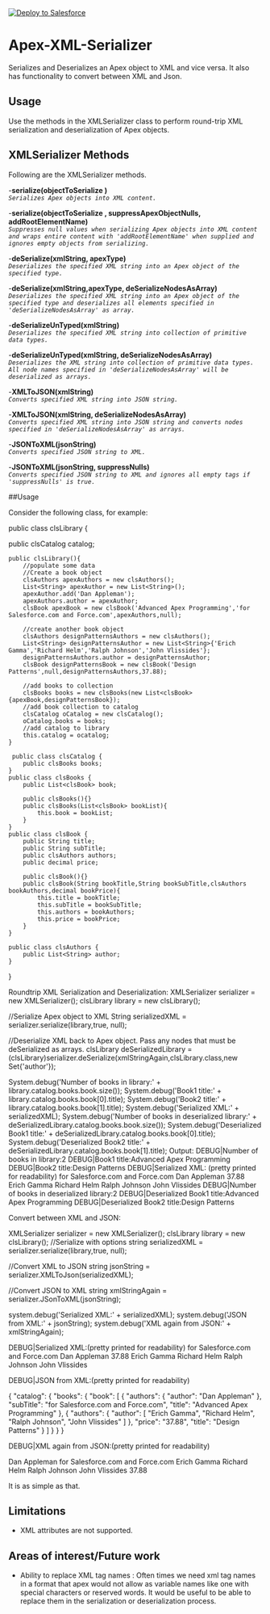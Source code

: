 <a href="https://githubsfdeploy.herokuapp.com?owner=skolakan&repo=Apex-XML-Serializer">
  <img alt="Deploy to Salesforce"
       src="https://raw.githubusercontent.com/afawcett/githubsfdeploy/master/src/main/webapp/resources/img/deploy.png">
</a>

# Apex-XML-Serializer
Serializes and Deserializes an Apex object to XML and vice versa. It also has functionality to convert between XML and Json.

## Usage
Use the methods in the XMLSerializer class to perform round-trip XML serialization and deserialization of Apex objects.

## XMLSerializer Methods
Following are the XMLSerializer methods. 

 -**serialize(objectToSerialize )**   
	    _`Serializes Apex objects into XML content.`_
	 
 -**serialize(objectToSerialize , suppressApexObjectNulls, addRootElementName)**   
	    _`Suppresses null values when serializing Apex objects into XML content and wraps entire content with 'addRootElementName' when supplied and ignores empty objects from serializing.`_
		   
 -**deSerialize(xmlString, apexType)**   
	    _`Deserializes the specified XML string into an Apex object of the specified type.`_
      
 -**deSerialize(xmlString,apexType, deSerializeNodesAsArray)**   
        _`Deserializes the specified XML string into an Apex object of the specified type and deserializes all elements specified in 'deSerializeNodesAsArray' as array.`_
       
 -**deSerializeUnTyped(xmlString)**   
	    _`Deserializes the specified XML string into collection of primitive data types.`_

 -**deSerializeUnTyped(xmlString, deSerializeNodesAsArray)**   
	    _`Deserializes the XML string into collection of primitive data types. All node names specified in 'deSerializeNodesAsArray' will be deserialized as arrays.`_
 
 -**XMLToJSON(xmlString)**   
	    _`Converts specified XML string into JSON string.`_
		
 -**XMLToJSON(xmlString, deSerializeNodesAsArray)**   
	    _`Converts specified XML string into JSON string and converts nodes specified in 'deSerializeNodesAsArray' as arrays.`_
 
 -**JSONToXML(jsonString)**   
	    _`Converts specified JSON string to XML.`_
		
  -**JSONToXML(jsonString, suppressNulls)**    
	    _`Converts specified JSON string to XML and ignores all empty tags if 'suppressNulls' is true.`_

##Usage

Consider the following class, for example:

public class clsLibrary {
    
  public clsCatalog catalog;
    
    public clsLibrary(){
        //populate some data
        //Create a book object
        clsAuthors apexAuthors = new clsAuthors();
        List<String> apexAuthor = new List<String>();
        apexAuthor.add('Dan Appleman');
        apexAuthors.author = apexAuthor;              
        clsBook apexBook = new clsBook('Advanced Apex Programming','for Salesforce.com and Force.com',apexAuthors,null);

        //create another book object
        clsAuthors designPatternsAuthors = new clsAuthors();
        List<String> designPatternsAuthor = new List<String>{'Erich Gamma','Richard Helm','Ralph Johnson','John Vlissides'};
        designPatternsAuthors.author = designPatternsAuthor;
        clsBook designPatternsBook = new clsBook('Design Patterns',null,designPatternsAuthors,37.88);
          
        //add books to collection
        clsBooks books = new clsBooks(new List<clsBook>{apexBook,designPatternsBook});
        //add book collection to catalog 
        clsCatalog oCatalog = new clsCatalog();
        oCatalog.books = books;  
        //add catalog to library
        this.catalog = ocatalog;
    }
    
     public class clsCatalog {
        public clsBooks books;
    }
    public class clsBooks {
        public List<clsBook> book;
        
        public clsBooks(){}
        public clsBooks(List<clsBook> bookList){
            this.book = bookList;
        }
    }
    public class clsBook {
        public String title;
        public String subTitle;
        public clsAuthors authors;
        public decimal price;
        
        public clsBook(){}
        public clsBook(String bookTitle,String bookSubTitle,clsAuthors bookAuthors,decimal bookPrice){
            this.title = bookTitle;
            this.subTitle = bookSubTitle;
            this.authors = bookAuthors;
            this.price = bookPrice;
        }
    }
    
    public class clsAuthors {
        public List<String> author;
    }

}



Roundtrip XML Serialization and Deserialization: 
XMLSerializer serializer = new XMLSerializer();
clsLibrary library = new clsLibrary();

//Serialize Apex object to XML
String serializedXML = serializer.serialize(library,true, null);

//Deserialize XML back to Apex object. Pass any nodes that must be deSerialized as arrays.
clsLibrary deSerializedLibrary = (clsLibrary)serializer.deSerialize(xmlStringAgain,clsLibrary.class,new Set<String>{'author'});

System.debug('Number of books in library:' + library.catalog.books.book.size());
System.debug('Book1 title:' + library.catalog.books.book[0].title);
System.debug('Book2 title:' + library.catalog.books.book[1].title);
System.debug('Serialized XML:' + serializedXML);
System.debug('Number of books in deserialized library:' + deSerializedLibrary.catalog.books.book.size());
System.debug('Deserialized Book1 title:' + deSerializedLibrary.catalog.books.book[0].title);
System.debug('Deserialized Book2 title:' + deSerializedLibrary.catalog.books.book[1].title);
Output:
DEBUG|Number of books in library:2
DEBUG|Book1 title:Advanced Apex Programming
DEBUG|Book2 title:Design Patterns
DEBUG|Serialized XML: (pretty printed for readability)
<catalog>
    <books>
        <book>
            <title>Advanced Apex Programming</title>
            <subTitle>for Salesforce.com and Force.com</subTitle>
            <price/>
            <authors>
                <author>Dan Appleman</author>
            </authors>
        </book>
        <book>
            <title>Design Patterns</title>
            <subTitle/>
            <price>37.88</price>
            <authors>
                <author>Erich Gamma</author>
                <author>Richard Helm</author>
                <author>Ralph Johnson</author>
                <author>John Vlissides</author>
            </authors>
        </book>
    </books>
</catalog>
DEBUG|Number of books in deserialized library:2
DEBUG|Deserialized Book1 title:Advanced Apex Programming
DEBUG|Deserialized Book2 title:Design Patterns



Convert between XML and JSON:


XMLSerializer serializer = new XMLSerializer();
clsLibrary library = new clsLibrary();
//Serialize with options
string serializedXML = serializer.serialize(library,true, null);

//Convert XML to JSON
string jsonString = serializer.XMLToJson(serializedXML);

//Convert JSON to XML
string xmlStringAgain = serializer.JSonToXML(jsonString);

system.debug('Serialized XML:' + serializedXML);
system.debug('JSON from XML:' + jsonString);
system.debug('XML again from JSON:' + xmlStringAgain);


DEBUG|Serialized XML:(pretty printed for readability)
<catalog>
    <books>
        <book>
            <title>Advanced Apex Programming</title>
            <subTitle>for Salesforce.com and Force.com</subTitle>
            <authors>
                <author>Dan Appleman</author>
            </authors>
        </book>
        <book>
            <title>Design Patterns</title>
            <price>37.88</price>
            <authors>
                <author>Erich Gamma</author>
                <author>Richard Helm</author>
                <author>Ralph Johnson</author>
                <author>John Vlissides</author>
            </authors>
        </book>
    </books>
</catalog>


DEBUG|JSON from XML:(pretty printed for readability)

{
   "catalog": {
      "books": {
         "book": [
            {
               "authors": {
                  "author": "Dan Appleman"
               },
               "subTitle": "for Salesforce.com and Force.com",
               "title": "Advanced Apex Programming"
            },
            {
               "authors": {
                  "author": [
                     "Erich Gamma",
                     "Richard Helm",
                     "Ralph Johnson",
                     "John Vlissides"
                  ]
               },
               "price": "37.88",
               "title": "Design Patterns"
            }
         ]
      }
   }
}


DEBUG|XML again from JSON:(pretty printed for readability)

<catalog>
    <books>
        <book>
            <authors>
                <author>Dan Appleman</author>
            </authors>
            <subTitle>for Salesforce.com and Force.com</subTitle>
            <title>Advanced Apex Programming</title>
        </book>
        <book>
            <authors>
                <author>Erich Gamma</author>
                <author>Richard Helm</author>
                <author>Ralph Johnson</author>
                <author>John Vlissides</author>
            </authors>
            <price>37.88</price>
            <title>Design Patterns</title>
        </book>
    </books>
</catalog>

It is as simple as that.
	    
## Limitations
* XML attributes are not supported.

## Areas of interest/Future work
* Ability to replace XML tag names : Often times we need xml tag names in a format that apex would not allow as variable names like one with special characters or reserved words. It would be useful to be able to replace them in the serialization or deserialization process.
